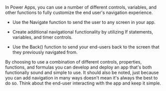 In Power Apps, you can use a number of different controls, variables, and
other functions to fully customize the end user's navigation
experience.

-   Use the Navigate function to send the user to any screen
    in your app.

-   Create additional navigational functionality by utilizing If
    statements, variables, and timer controls.

-   Use the Back() function to send your
    end-users back to the screen that they previously navigated from.

By choosing to use a combination of different controls, properties, functions, and formulas you can develop and deploy an app that's both functionally sound and simple to use. It should also be noted, just because you can add navigation in many ways doesn't mean it's always the best to do so. Think about the end-user interacting with the app and keep it simple.
